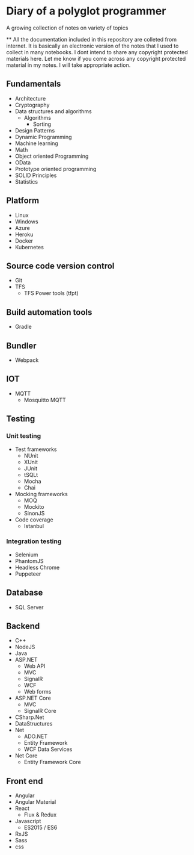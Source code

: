 # Diary of a polyglot programmer

A growing collection of notes on variety of topics

** All the documentation included in this repository are colleted from internet. It is basically an electronic version of the notes that I used to collect in many notebooks. I dont intend to share any copyright protected materials here. Let me know if you come across any copyright protected material in my notes. I will take appropriate action.

## Fundamentals

* Architecture
* Cryptography
* Data structures and algorithms
  * Algorithms
    * Sorting 
* Design Patterns
* Dynamic Programming
* Machine learning
* Math
* Object oriented Programming
* OData
* Prototype oriented programming
* SOLID Principles
* Statistics
 
## Platform

* Linux
* Windows
* Azure
* Heroku
* Docker
* Kubernetes

## Source code version control

* Git
* TFS
  * TFS Power tools (tfpt)

## Build automation tools

* Gradle

## Bundler

* Webpack

## IOT

* MQTT
  * Mosquitto MQTT

## Testing

### Unit testing

* Test frameworks
  * NUnit
  * XUnit
  * JUnit
  * tSQLt
  * Mocha
  * Chai
* Mocking frameworks
  * MOQ
  * Mockito
  * SinonJS
* Code coverage
  * Istanbul

### Integration testing
  
* Selenium
* PhantomJS
* Headless Chrome
* Puppeteer

## Database

* SQL Server

## Backend

* C++
* NodeJS
* Java
* ASP.NET
  * Web API
  * MVC
  * SignalR
  * WCF
  * Web forms
* ASP.NET Core
  * MVC
  * SignalR Core
* CSharp.Net 
* DataStructures
* Net
  * ADO.NET
  * Entity Framework
  * WCF Data Services
* Net Core
  * Entity Framework Core

## Front end

* Angular
* Angular Material
* React
  * Flux & Redux
* Javascript
  * ES2015 / ES6
* RxJS 
* Sass
* css
